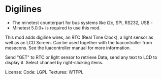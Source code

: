 Digilines
==========

- The minetest counterpart for bus systems like i2c, SPI, RS232, USB -
- Minetest 5.0.0+ is required to use this mod.

This mod adds digiline wires, an RTC (Real Time Clock), a light sensor as well as an LCD Screen.
Can be used together with the luacontroller from mesecons. See the luacontroller manual for more information.

Send "GET" to RTC or light sensor to retrieve Data, send any text to LCD to display it.
Select channel by right-clicking items.

License:
  Code: LGPL
  Textures: WTFPL
